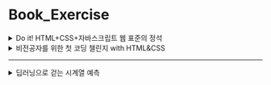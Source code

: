 # Book_Exercise

<details>
<summary>Do it! HTML+CSS+자바스크립트 웹 표준의 정석</summary>
<div>

- 고경희 (지은이) / 이지스퍼블리싱(주) (펴낸곳) / 2022.09.30 (발행일)   
- 목차   
    - 01 웹 개발 시작하기 (2022.12.12)   
    - 02 웹 개발 환경 만들기 (2022.12.12)   
    - 03 HTML 기본 문서 만들기 (2022.12.12)   
    - 04 웹 문서에 다양한 내용 입력하기 (2022.12.12~2022.12.13)   
    - 05 입력 양식 작성하기 (2022.12.18)   
    - 06 CSS의 기본 (2022.12.19~2022.12.21)   
    - 07 텍스트를 표현하는 다양한 스타일 (2022.12.21~2022.12.27)   
    - 08 레이아웃을 구성하는 CSS 박스 모델 (2022.12.27)   
    - 09 이미지와 그러데이션 효과로 배경 꾸미기 (2022.12.27)   
    - 10 CSS 고급 선택자 (2022.12.27)   
    - 11 트랜지션과 애니메이션 (2022.12.28)   
    - 12 반응형 웹과 미디어 쿼리 (2022.12.28-2022.12.29)   
    - 13 자바스크립트와 첫 만남 (2022.12.30)   
    - 14 자바스크립트 기본 문법 (2022.12.31)   
    - 15 함수와 이벤트 (2022.12.31-2023.01.01)   
    - 16 자바스크립트와 객체 (2023.01.01)   
    - 17 문서 객체 모델(DOM) (2023.01.02)   

</div>
</details>

<details>
<summary>비전공자를 위한 첫 코딩 챌린지 with HTML&CSS</summary>
<div>

- HTML, CSS 입문부터 영상 서비스 앱 UI 만들기와 배포까지
- 임효성 (지은이) / 골든래빗(주) (펴낸곳) / 2020.07.07 (발행일)   
- 목차   
    - 03 project 도전, 영상 서비스 앱 UI 클론 코딩
        - 17 로그인 페이지 만들기
        - 18 콘텐츠 추천 페이지 만들기
        - 19 마이 페이지 만들기
        - 20 웹에 배포하기 

</div>
</details>

---

<details>
<summary>딥러닝으로 걷는 시계열 예측</summary>
<div>

- 윤영선 (지은이) / 비제이퍼블릭 (주) / 2020.02.28 (발행일)   
- 목차   
    - Chapter 02 딥러닝 시작   
        - 1에서 10까지 예측 모델 구하기   
        - 101에서 110까지 구하기   
    - Chapter 03 회귀 모델   
    - Chapter 04 회귀 모델의 판별식   
        - 회귀 모델의 판별식   
        - 회귀 모델 추가 코딩   
        - 함수형 모델   
    - Chapter 05 앙상블   
        - concatenate   
        - Merge Layer   
    - Chapter 06 회귀 모델 총정리   
        - Sequential 모델   
        - 함수형 모델   
        - 앙상블 및 기타 모델   
    - Chapter 07 RNN   
        - SimpleRNN   
        - LSTM   
        - GRU   
        - Bidirectional   
        - LSTM 레이어 연결   
    - Chapter 08 케라스 모델의 파라미터들과 기타 기법들   
        - verbose / EarlyStopping   
        - TensorBoard   
        - 모델의 Save / Load   
    - Chapter 09 RNN용 데이터 자르기   
        - split 함수 만들기(다:1)   
        - split 함수 만들기 2(다:다)   
        - split 함수 만들기 3(다입력, 다:1)   
        - split 함수 만들기 4(다입력, 다:다)   
        - split 함수 만들기 5(다입력, 다:다 두 번째)   
    - Chapter 10 RNN 모델 정리   
        - MLP DNN 모델 (다:1)   
        - MLP RNN 모델 (다:1)   
        - MLP RNN 모델 (다:다)   
        - MLP RNN 모델 (다입력 다:1)   
        - MLP DNN 모델 (다입력 다:1)   
        - MLP DNN 모델 (다입력 다:다)   
        - MLP DNN 모델 (다입력 다:다)   
        - RNN 모델 (다입력 다:다 두 번째)   
        - DNN 모델 (다입력 다:다 두 번째)   
        - RNN 모델 (다입력 다:다 세 번째)   
        - DNN 모델 (다입력 다:다 세 번째)   
    - Chapter 11 KOSPI200 데이터를 이용한 삼성전자 주가 예측   
        - 데이터 저장   
        - numpy를 pandas로 변경 후 저장   
        - numpy 데이터 불러오기   
        - DNN 구성하기   
        - LSTM 구성하기   
        - DNN 앙상블 구현하기   
        - LSTM 앙상블 구현하기   
        
</div>
</details>